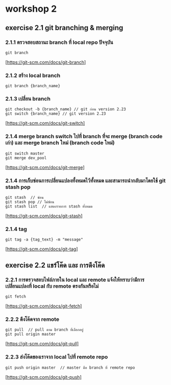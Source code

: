 # workshop 2

## exercise 2.1 git branching & merging
### 2.1.1 ตรวจสอบสถานะ branch ที่ local repo ปัจจุบัน
``` 
git branch
```
[https://git-scm.com/docs/git-branch]
### 2.1.2  สร้าง local branch
```
git branch {branch_name}
```
### 2.1.3  เปลี่ยน branch 
```
git checkout -b {branch_name} // git ก่อน version 2.23
git switch {branch_name} // git version 2.23
```
[https://git-scm.com/docs/git-switch]
### 2.1.4 merge branch switch ไปที่ branch ที่จะ merge (branch code เก่า) และ merge branch ใหม่ (branch code ใหม่)
```
git switch master
git merge dev_pool
```
[https://git-scm.com/docs/git-merge]
### 2.1.4 การเก็บซ่อนการเปลี่ยนแปลงทั้งหมดไว้ทั้งหมด และสามารถนำกลับมาโดยใช้ git stash pop
```
git stash  // ซ่อน
git stash pop // ไม่ซ่อน
git stash list  // แสดงรายการ stash ทั้งหมด
```
[https://git-scm.com/docs/git-stash]
### 2.1.4 tag 
```
git tag -a {tag_text} -m "message"
```
[https://git-scm.com/docs/git-tag]
## exercise 2.2 แชร์โค๊ด และ การดึงโค๊ด
### 2.2.1  การตรวจสอบไฟล์ภายใน local และ remote แจ้งให้ทราบว่ามีการเปลี่ยนแปลงที่ local กับ remote ตรงกันหรือไม่
```
git fetch
```
[https://git-scm.com/docs/git-fetch]
### 2.2.2 ดึงโค๊ดจาก remote
```
git pull  // pull ตาม branch ที่เลือกอยู่
git pull origin master
```
[https://git-scm.com/docs/git-pull]
### 2.2.3 ส่งโค๊ดของเราจาก local ไปที่ remote repo
```
git push origin master  // master คือ branch ที่ remote repo
```
[https://git-scm.com/docs/git-push]
